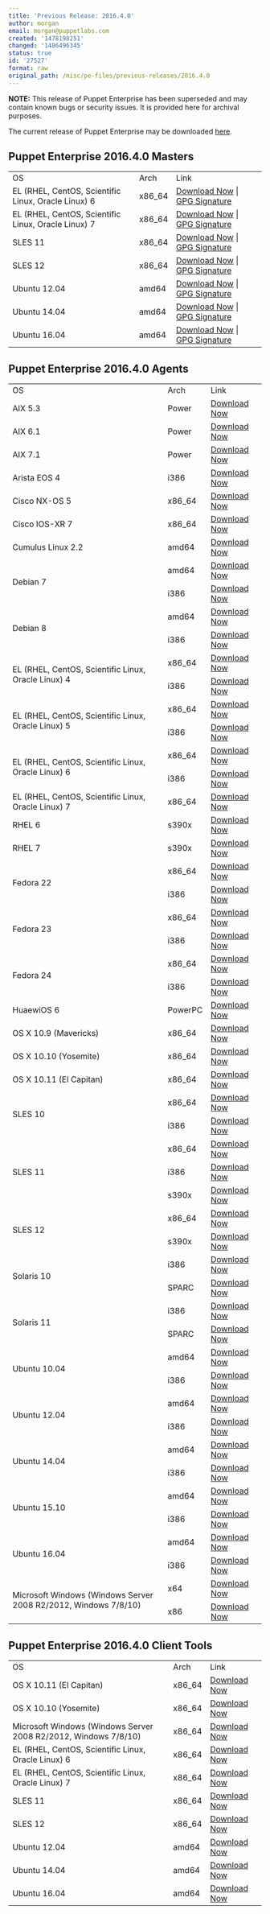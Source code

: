 ```yaml
---
title: 'Previous Release: 2016.4.0'
author: morgan
email: morgan@puppetlabs.com
created: '1478198251'
changed: '1486496345'
status: true
id: '27527'
format: raw
original_path: /misc/pe-files/previous-releases/2016.4.0
---
```

<p><b>NOTE:</b> This release of Puppet Enterprise has been superseded and may contain known bugs or security issues. It is provided here for archival purposes.
</p><p>The current release of Puppet Enterprise may be downloaded <a href="/download-puppet-enterprise/">here</a>.

</p><h2 id="pe_201640">Puppet Enterprise 2016.4.0 Masters</h2>
<table>
<tbody>
<tr>
<td>OS</td>
<td>Arch</td>
<td>Link</td>
</tr>


<tr>
<td>EL (RHEL, CentOS, Scientific Linux, Oracle Linux) 6</td>
<td>x86_64</td>
<td><a href="https://pm.puppetlabs.com/puppet-enterprise/2016.4.0/puppet-enterprise-2016.4.0-el-6-x86_64.tar.gz">Download Now</a> | <a href="https://pm.puppetlabs.com/puppet-enterprise/2016.4.0/puppet-enterprise-2016.4.0-el-6-x86_64.tar.gz.asc">GPG Signature</a></td>
</tr>

<tr>
<td>EL (RHEL, CentOS, Scientific Linux, Oracle Linux) 7</td>
<td>x86_64</td>
<td><a href="https://pm.puppetlabs.com/puppet-enterprise/2016.4.0/puppet-enterprise-2016.4.0-el-7-x86_64.tar.gz">Download Now</a> | <a href="https://pm.puppetlabs.com/puppet-enterprise/2016.4.0/puppet-enterprise-2016.4.0-el-7-x86_64.tar.gz.asc">GPG Signature</a></td>
</tr>

<tr>
<td>SLES 11</td>
<td>x86_64</td>
<td><a href="https://pm.puppetlabs.com/puppet-enterprise/2016.4.0/puppet-enterprise-2016.4.0-sles-11-x86_64.tar.gz">Download Now</a> | <a href="https://pm.puppetlabs.com/puppet-enterprise/2016.4.0/puppet-enterprise-2016.4.0-sles-11-x86_64.tar.gz.asc">GPG Signature</a></td>
</tr>

<tr>
<td>SLES 12</td>
<td>x86_64</td>
<td><a href="https://pm.puppetlabs.com/puppet-enterprise/2016.4.0/puppet-enterprise-2016.4.0-sles-12-x86_64.tar.gz">Download Now</a> | <a href="https://pm.puppetlabs.com/puppet-enterprise/2016.4.0/puppet-enterprise-2016.4.0-sles-12-x86_64.tar.gz.asc">GPG Signature</a></td>
</tr>

<tr>
<td>Ubuntu 12.04</td>
<td>amd64</td>
<td><a href="https://pm.puppetlabs.com/puppet-enterprise/2016.4.0/puppet-enterprise-2016.4.0-ubuntu-12.04-amd64.tar.gz">Download Now</a> | <a href="https://pm.puppetlabs.com/puppet-enterprise/2016.4.0/puppet-enterprise-2016.4.0-ubuntu-12.04-amd64.tar.gz.asc">GPG Signature</a></td>
</tr>

<tr>
<td>Ubuntu 14.04</td>
<td>amd64</td>
<td><a href="https://pm.puppetlabs.com/puppet-enterprise/2016.4.0/puppet-enterprise-2016.4.0-ubuntu-14.04-amd64.tar.gz">Download Now</a> | <a href="https://pm.puppetlabs.com/puppet-enterprise/2016.4.0/puppet-enterprise-2016.4.0-ubuntu-14.04-amd64.tar.gz.asc">GPG Signature</a></td>
</tr>
<tr>
<td>Ubuntu 16.04</td>
<td>amd64</td>
<td><a href="https://pm.puppetlabs.com/puppet-enterprise/2016.4.0/puppet-enterprise-2016.4.0-ubuntu-16.04-amd64.tar.gz">Download Now</a> | <a href="https://pm.puppetlabs.com/puppet-enterprise/2016.4.0/puppet-enterprise-2016.4.0-ubuntu-16.04-amd64.tar.gz.asc">GPG Signature</a></td>
</tr>

</tbody>
</table>

<h2 id="pe_a_201640">Puppet Enterprise 2016.4.0 Agents</h2>
<table>
<tbody>
<tr>
<td>OS</td>
<td>Arch</td>
<td>Link</td>
</tr>

<tr> 
<td>AIX 5.3</td>
<td>Power</td>
<td><a href="http://pm.puppetlabs.com/puppet-agent/2016.4.0/1.7.1/repos/aix/5.3/PC1/ppc/puppet-agent-1.7.1-1.aix5.3.ppc.rpm">Download Now</a></td>
</tr>

<tr>
<td>AIX 6.1</td>
<td>Power</td>
<td><a href="http://pm.puppetlabs.com/puppet-agent/2016.4.0/1.7.1/repos/aix/6.1/PC1/ppc/puppet-agent-1.7.1-1.aix6.1.ppc.rpm">Download Now</a></td>
</tr>

<tr>
<td>AIX 7.1</td>
<td>Power</td>
<td><a href="http://pm.puppetlabs.com/puppet-agent/2016.4.0/1.7.1/repos/aix/7.1/PC1/ppc/puppet-agent-1.7.1-1.aix7.1.ppc.rpm">Download Now</a></td>
</tr>

<tr>
<td>Arista EOS 4</td>
<td>i386</td>
<td><a href="http://pm.puppetlabs.com/puppet-agent/2016.4.0/1.7.1/repos/eos/4/PC1/i386/puppet-agent-1.7.1-1.eos4.i386.swix">Download Now</a></td>
</tr>

<tr>
<td>Cisco NX-OS 5</td>
<td>x86_64</td>
<td><a href="http://pm.puppetlabs.com/puppet-agent/2016.4.0/1.7.1/repos/cisco-wrlinux/5/PC1/x86_64/puppet-agent-1.7.1-1.cisco_wrlinux5.x86_64.rpm">Download Now</a></td>
</tr>

<tr>
<td>Cisco IOS-XR 7</td>
<td>x86_64</td>
<td><a href="http://pm.puppetlabs.com/puppet-agent/2016.4.0/1.7.1/repos/cisco-wrlinux/7/PC1/x86_64/puppet-agent-1.7.1-1.cisco_wrlinux7.x86_64.rpm">Download Now</a></td>
</tr>

<tr>
<td>Cumulus Linux 2.2</td>
<td>amd64</td>
<td><a href="http://pm.puppetlabs.com/puppet-agent/2016.4.0/1.7.1/repos/deb/cumulus/PC1/puppet-agent_1.7.1-1cumulus_amd64.deb">Download Now</a></td>
</tr>

<tr>
<td rowspan="2">Debian 7</td>
<td>amd64</td>
<td><a href="http://pm.puppetlabs.com/puppet-agent/2016.4.0/1.7.1/repos/deb/wheezy/PC1/puppet-agent_1.7.1-1wheezy_amd64.deb">Download Now</a></td>
</tr>
<tr>
<td>i386</td>
<td><a href="http://pm.puppetlabs.com/puppet-agent/2016.4.0/1.7.1/repos/deb/wheezy/PC1/puppet-agent_1.7.1-1wheezy_i386.deb">Download Now</a></td>
</tr>

<tr>
<td rowspan="2">Debian 8</td>
<td>amd64</td>
<td><a href="http://pm.puppetlabs.com/puppet-agent/2016.4.0/1.7.1/repos/deb/jessie/PC1/puppet-agent_1.7.1-1jessie_amd64.deb">Download Now</a></td>
</tr>
<tr>
<td>i386</td>
<td><a href="http://pm.puppetlabs.com/puppet-agent/2016.4.0/1.7.1/repos/deb/jessie/PC1/puppet-agent_1.7.1-1jessie_i386.deb">Download Now</a></td>
</tr>

<tr>
<td rowspan="2">EL (RHEL, CentOS, Scientific Linux, Oracle Linux) 4</td>
<td>x86_64</td>
<td><a href="http://pm.puppetlabs.com/puppet-agent/2016.4.0/1.7.1/repos/el/4/PC1/x86_64/puppet-agent-1.7.1-1.el4.x86_64.rpm">Download Now</a></td>
</tr>
<tr>
<td>i386</td>
<td><a href="http://pm.puppetlabs.com/puppet-agent/2016.4.0/1.7.1/repos/el/4/PC1/i386/puppet-agent-1.7.1-1.el4.i386.rpm">Download Now</a></td>
</tr>

<tr>
<td rowspan="2">EL (RHEL, CentOS, Scientific Linux, Oracle Linux) 5</td>
<td>x86_64</td>
<td><a href="http://pm.puppetlabs.com/puppet-agent/2016.4.0/1.7.1/repos/el/5/PC1/x86_64/puppet-agent-1.7.1-1.el5.x86_64.rpm">Download Now</a></td>
</tr>
<tr>
<td>i386</td>
<td><a href="http://pm.puppetlabs.com/puppet-agent/2016.4.0/1.7.1/repos/el/5/PC1/i386/puppet-agent-1.7.1-1.el5.i386.rpm">Download Now</a></td>
</tr>

<tr>
<td rowspan="2">EL (RHEL, CentOS, Scientific Linux, Oracle Linux) 6</td>
<td>x86_64</td>
<td><a href="http://pm.puppetlabs.com/puppet-agent/2016.4.0/1.7.1/repos/el/6/PC1/x86_64/puppet-agent-1.7.1-1.el6.x86_64.rpm">Download Now</a></td>
</tr>
<tr>
<td>i386</td>
<td><a href="http://pm.puppetlabs.com/puppet-agent/2016.4.0/1.7.1/repos/el/6/PC1/i386/puppet-agent-1.7.1-1.el6.i386.rpm">Download Now</a></td>
</tr>

<tr>
<td>EL (RHEL, CentOS, Scientific Linux, Oracle Linux) 7</td>
<td>x86_64</td>
<td><a href="http://pm.puppetlabs.com/puppet-agent/2016.4.0/1.7.1/repos/el/7/PC1/x86_64/puppet-agent-1.7.1-1.el7.x86_64.rpm">Download Now</a></td>
</tr>

<tr>
<td>RHEL 6</td>
<td>s390x</td>
<td><a href="http://pm.puppetlabs.com/puppet-agent/2016.4.0/1.7.1/repos/el/6/PC1/s390x/puppet-agent-1.7.1-1.el6.s390x.rpm">Download Now</a></td>
</tr>

<tr>
<td>RHEL 7</td>
<td>s390x</td>
<td><a href="http://pm.puppetlabs.com/puppet-agent/2016.4.0/1.7.1/repos/el/7/PC1/s390x/puppet-agent-1.7.1-1.el7.s390x.rpm">Download Now</a></td>
</tr>

<tr>
<td rowspan="2">Fedora 22</td>
<td>x86_64</td>
<td><a href="http://pm.puppetlabs.com/puppet-agent/2016.4.0/1.7.1/repos/fedora/f22/PC1/x86_64/puppet-agent-1.7.1-1.fedoraf22.x86_64.rpm">Download Now</a></td>
</tr>
<tr>
<td>i386</td>
<td><a href="http://pm.puppetlabs.com/puppet-agent/2016.4.0/1.7.1/repos/fedora/f22/PC1/i386/puppet-agent-1.7.1-1.fedoraf22.i386.rpm">Download Now</a></td>
</tr>

<tr>
<td rowspan="2">Fedora 23</td>
<td>x86_64</td>
<td><a href="http://pm.puppetlabs.com/puppet-agent/2016.4.0/1.7.1/repos/fedora/f23/PC1/x86_64/puppet-agent-1.7.1-1.fedoraf23.x86_64.rpm">Download Now</a></td>
</tr>
<tr>
<td>i386</td>
<td><a href="http://pm.puppetlabs.com/puppet-agent/2016.4.0/1.7.1/repos/fedora/f23/PC1/i386/puppet-agent-1.7.1-1.fedoraf23.i386.rpm">Download Now</a></td>
</tr>

<tr>
<td rowspan="2">Fedora 24</td>
<td>x86_64</td>
<td><a href="http://pm.puppetlabs.com/puppet-agent/2016.4.0/1.7.1/repos/fedora/f24/PC1/x86_64/puppet-agent-1.7.1-1.fedoraf24.x86_64.rpm">Download Now</a></td>
</tr>
<tr>
<td>i386</td>
<td><a href="http://pm.puppetlabs.com/puppet-agent/2016.4.0/1.7.1/repos/fedora/f24/PC1/i386/puppet-agent-1.7.1-1.fedoraf24.i386.rpm">Download Now</a></td>
</tr>

<tr>
<td>HuaewiOS 6</td>
<td>PowerPC</td>
<td><a href="http://pm.puppetlabs.com/puppet-agent/2016.4.0/1.7.1/repos/deb/huaweios/PC1/puppet-agent_1.7.1-1huaweios_powerpc.deb">Download Now</a></td>
</tr>

<tr>
<td>OS X 10.9 (Mavericks)</td>
<td>x86_64</td>
<td><a href="http://pm.puppetlabs.com/puppet-agent/2016.4.0/1.7.1/repos/apple/10.9/PC1/x86_64/puppet-agent-1.7.1-1.osx10.9.dmg">Download Now</a></td>
</tr>

<tr>
<td>OS X 10.10 (Yosemite)</td>
<td>x86_64</td>
<td><a href="http://pm.puppetlabs.com/puppet-agent/2016.4.0/1.7.1/repos/apple/10.10/PC1/x86_64/puppet-agent-1.7.1-1.osx10.10.dmg">Download Now</a></td>
</tr>

<tr>
<td>OS X 10.11 (El Capitan)</td>
<td>x86_64</td>
<td><a href="http://pm.puppetlabs.com/puppet-agent/2016.4.0/1.7.1/repos/apple/10.11/PC1/x86_64/puppet-agent-1.7.1-1.osx10.11.dmg">Download Now</a></td>
</tr>

<tr>
<td rowspan="2">SLES 10</td>
<td>x86_64</td>
<td><a href="http://pm.puppetlabs.com/puppet-agent/2016.4.0/1.7.1/repos/sles/10/PC1/x86_64/puppet-agent-1.7.1-1.sles10.x86_64.rpm">Download Now</a></td>
</tr>
<tr>
<td>i386</td>
<td><a href="http://pm.puppetlabs.com/puppet-agent/2016.4.0/1.7.1/repos/sles/10/PC1/i386/puppet-agent-1.7.1-1.sles10.i386.rpm">Download Now</a></td>
</tr>

<tr>
<td rowspan="3">SLES 11</td>
<td>x86_64</td>
<td><a href="http://pm.puppetlabs.com/puppet-agent/2016.4.0/1.7.1/repos/sles/11/PC1/x86_64/puppet-agent-1.7.1-1.sles11.x86_64.rpm">Download Now</a></td>
</tr>
<tr>
<td>i386</td>
<td><a href="http://pm.puppetlabs.com/puppet-agent/2016.4.0/1.7.1/repos/sles/11/PC1/i386/puppet-agent-1.7.1-1.sles11.i386.rpm">Download Now</a></td>
</tr>
<tr>
<td>s390x</td>
<td><a href="http://pm.puppetlabs.com/puppet-agent/2016.4.0/1.7.1/repos/sles/11/PC1/s390x/puppet-agent-1.7.1-1.sles11.s390x.rpm">Download Now</a></td>
</tr>


<tr>
<td rowspan="2">SLES 12</td>
<td>x86_64</td>
<td><a href="http://pm.puppetlabs.com/puppet-agent/2016.4.0/1.7.1/repos/sles/12/PC1/x86_64/puppet-agent-1.7.1-1.sles12.x86_64.rpm">Download Now</a></td>
</tr>
<tr>
<td>s390x</td>
<td><a href="http://pm.puppetlabs.com/puppet-agent/2016.4.0/1.7.1/repos/sles/12/PC1/s390x/puppet-agent-1.7.1-1.sles12.s390x.rpm">Download Now</a></td>
</tr>

<tr>
<td rowspan="2">Solaris 10</td>
<td>i386</td>
<td><a href="http://pm.puppetlabs.com/puppet-agent/2016.4.0/1.7.1/repos/solaris/10/PC1/puppet-agent-1.7.1-1.i386.pkg.gz">Download Now</a></td>
</tr>
<tr>
<td>SPARC</td>
<td><a href="http://pm.puppetlabs.com/puppet-agent/2016.4.0/1.7.1/repos/solaris/10/PC1/puppet-agent-1.7.1-1.sparc.pkg.gz">Download Now</a></td>
</tr>

<tr>
<td rowspan="2">Solaris 11</td>
<td>i386</td>
<td><a href="http://pm.puppetlabs.com/puppet-agent/2016.4.0/1.7.1/repos/solaris/11/PC1/puppet-agent@1.7.1,5.11-1.i386.p5p">Download Now</a></td>
</tr>
<tr>
<td>SPARC</td>
<td><a href="http://pm.puppetlabs.com/puppet-agent/2016.4.0/1.7.1/repos/solaris/11/PC1/puppet-agent@1.7.1,5.11-1.sparc.p5p">Download Now</a></td>
</tr>

<tr>
<td rowspan="2">Ubuntu 10.04</td>
<td>amd64</td>
<td><a href="http://pm.puppetlabs.com/puppet-agent/2016.4.0/1.7.1/repos/deb/lucid/PC1/puppet-agent_1.7.1-1lucid_amd64.deb">Download Now</a></td>
</tr>
<tr>
<td>i386</td>
<td><a href="http://pm.puppetlabs.com/puppet-agent/2016.4.0/1.7.1/repos/deb/lucid/PC1/puppet-agent_1.7.1-1lucid_i386.deb">Download Now</a></td>
</tr>

<tr>
<td rowspan="2">Ubuntu 12.04</td>
<td>amd64</td>
<td><a href="http://pm.puppetlabs.com/puppet-agent/2016.4.0/1.7.1/repos/deb/precise/PC1/puppet-agent_1.7.1-1precise_amd64.deb">Download Now</a></td>
</tr>
<tr>
<td>i386</td>
<td><a href="http://pm.puppetlabs.com/puppet-agent/2016.4.0/1.7.1/repos/deb/precise/PC1/puppet-agent_1.7.1-1precise_i386.deb">Download Now</a></td>
</tr>

<tr>
<td rowspan="2">Ubuntu 14.04</td>
<td>amd64</td>
<td><a href="http://pm.puppetlabs.com/puppet-agent/2016.4.0/1.7.1/repos/deb/trusty/PC1/puppet-agent_1.7.1-1trusty_amd64.deb">Download Now</a></td>
</tr>
<tr>
<td>i386</td>
<td><a href="http://pm.puppetlabs.com/puppet-agent/2016.4.0/1.7.1/repos/deb/trusty/PC1/puppet-agent_1.7.1-1trusty_i386.deb">Download Now</a></td>
</tr>

<tr>
<td rowspan="2">Ubuntu 15.10</td>
<td>amd64</td>
<td><a href="http://pm.puppetlabs.com/puppet-agent/2016.4.0/1.7.1/repos/deb/wily/PC1/puppet-agent_1.7.1-1wily_amd64.deb">Download Now</a></td>
</tr>
<tr>
<td>i386</td>
<td><a href="http://pm.puppetlabs.com/puppet-agent/2016.4.0/1.7.1/repos/deb/wily/PC1/puppet-agent_1.7.1-1wily_i386.deb">Download Now</a></td>
</tr>

<tr>
<td rowspan="2">Ubuntu 16.04</td>
<td>amd64</td>
<td><a href="http://pm.puppetlabs.com/puppet-agent/2016.4.0/1.7.1/repos/deb/xenial/PC1/puppet-agent_1.7.1-1xenial_amd64.deb">Download Now</a></td>
</tr>
<tr>
<td>i386</td>
<td><a href="http://pm.puppetlabs.com/puppet-agent/2016.4.0/1.7.1/repos/deb/xenial/PC1/puppet-agent_1.7.1-1xenial_i386.deb">Download Now</a></td>
</tr>

<tr>
<td rowspan="2">Microsoft Windows (Windows Server 2008 R2/2012, Windows 7/8/10)</td>
<td>x64</td>
<td><a href="http://pm.puppetlabs.com/puppet-agent/2016.4.0/1.7.1/repos/windows/puppet-agent-1.7.1-x64.msi">Download Now</a></td>
</tr>
<tr>
<td>x86</td>
<td><a href="http://pm.puppetlabs.com/puppet-agent/2016.4.0/1.7.1/repos/windows/puppet-agent-1.7.1-x86.msi">Download Now</a></td>
</tr>

</tbody>
</table>

<h2 id="pe_201640">Puppet Enterprise 2016.4.0 Client Tools</h2>
<table>
<tbody>
<tr>
<td>OS</td>
<td>Arch</td>
<td>Link</td>
</tr>

<tr>
<td>OS X 10.11 (El Capitan)</td>
<td>x86_64</td>
<td><a href="https://pm.puppetlabs.com/pe-client-tools/2016.4.0/16.4.0/repos/apple/10.11/PC1/x86_64/pe-client-tools-16.4.0-1.osx10.11.dmg">Download Now</a></td>
</tr>

<tr>
<td>OS X 10.10 (Yosemite)</td>
<td>x86_64</td>
<td><a href="https://pm.puppetlabs.com/pe-client-tools/2016.4.0/16.4.0/apple/10.10/PC1/x86_64/pe-client-tools-16.4.0-1.osx10.10.dmg">Download Now</a></td>
</tr>

<tr>
<td>Microsoft Windows (Windows Server 2008 R2/2012, Windows 7/8/10)</td>
<td>x86_64</td>
<td><a href="https://pm.puppetlabs.com/pe-client-tools/2016.4.0/16.4.0/repos/windows/pe-client-tools-16.4.0-x64.msi">Download Now</a></td>
</tr>

<tr>
<td>EL (RHEL, CentOS, Scientific Linux, Oracle Linux) 6</td>
<td>x86_64</td>
<td><a href="https://pm.puppetlabs.com/pe-client-tools/2016.4.0/16.4.0/repos/el/6/PC1/x86_64/pe-client-tools-16.4.0-1.el6.x86_64.rpm">Download Now</a></td>
</tr>

<tr>
<td>EL (RHEL, CentOS, Scientific Linux, Oracle Linux) 7</td>
<td>x86_64</td>
<td><a href="https://pm.puppetlabs.com/pe-client-tools/2016.4.0/16.4.0/repos/el/7/PC1/x86_64/pe-client-tools-16.4.0-1.el7.x86_64.rpm">Download Now</a></td>
</tr>

<tr>
<td>SLES 11</td>
<td>x86_64</td>
<td><a href="https://pm.puppetlabs.com/pe-client-tools/2016.4.0/16.4.0/repos/sles/11/PC1/x86_64/pe-client-tools-16.4.0-1.sles11.x86_64.rpm">Download Now</a></td>
</tr>

<tr>
<td>SLES 12</td>
<td>x86_64</td>
<td><a href="https://pm.puppetlabs.com/pe-client-tools/2016.4.0/16.4.0/repos/sles/11/PC1/x86_64/pe-client-tools-16.4.0-1.sles11.x86_64.rpm">Download Now</a></td>
</tr>

<tr>
<td>Ubuntu 12.04</td>
<td>amd64</td>
<td><a href="https://pm.puppetlabs.com/pe-client-tools/2016.4.0/16.4.0/repos/deb/precise/PC1/pe-client-tools_16.4.0-1precise_amd64.deb">Download Now</a></td>
</tr>

<tr>
<td>Ubuntu 14.04</td>
<td>amd64</td>
<td><a href="https://pm.puppetlabs.com/pe-client-tools/2016.4.0/16.4.0/repos/deb/trusty/PC1/pe-client-tools_16.4.0-1trusty_amd64.deb">Download Now</a></td>
</tr>

<tr>
<td>Ubuntu 16.04</td>
<td>amd64</td>
<td><a href="https://pm.puppetlabs.com/pe-client-tools/2016.4.0/16.4.0/repos/deb/xenial/PC1/pe-client-tools_16.4.0-1xenial_amd64.deb">Download Now</a></td>
</tr>

</tbody>
</table>

